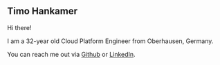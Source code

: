 ## Timo Hankamer

Hi there!

I am a 32-year old Cloud Platform Engineer from Oberhausen, Germany.

You can reach me out via [Github](https://github.com/tibuntu) or [LinkedIn](https://de.linkedin.com/in/timokoller).
